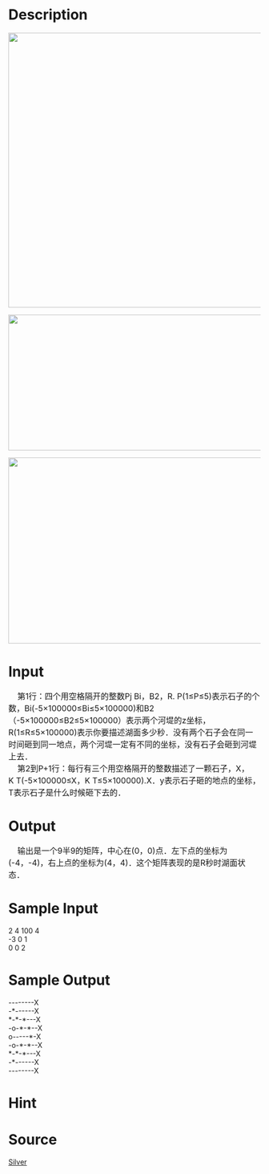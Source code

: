 
# Description

<div class="content"><p><img height="548" width="844" alt="" src="source/bzoj/1686/img/aHR0cHM6Ly9seWRzeS5jb20vSnVkZ2VPbmxpbmUvdXBsb2FkLzIwMTQwMS80MS5qcGc=.jpg"/></p>
<p></p>
<p><img height="271" width="831" alt="" src="source/bzoj/1686/img/aHR0cHM6Ly9seWRzeS5jb20vSnVkZ2VPbmxpbmUvdXBsb2FkLzIwMTQwMS80Mi5qcGc=.jpg"/></p>
<p><img height="371" width="831" alt="" src="source/bzoj/1686/img/aHR0cHM6Ly9seWRzeS5jb20vSnVkZ2VPbmxpbmUvdXBsb2FkLzIwMTQwMS80My5qcGc=.jpg"/></p></div>

# Input

<div class="content"><div><span style="font-size: medium">    第1行：四个用空格隔开的整数Pj Bi，B2，R. P(1≤P≤5)表示石子的个数，Bi(-5×100000≤Bi≤5×100000)和B2（-5×100000≤B2≤5×100000）表示两个河堤的z坐标，R(1≤R≤5×100000)表示你要描述湖面多少秒．没有两个石子会在同一时间砸到同一地点，两个河堤一定有不同的坐标，没有石子会砸到河堤上去．</span></div>
<div><span style="font-size: medium">    第2到P+1行：每行有三个用空格隔开的整数描述了一颗石子，X，K T(-5×100000≤X，K T≤5×100000).X．y表示石子砸的地点的坐标，T表示石子是什么时候砸下去的．</span></div></div>

# Output

<div class="content"><div><span style="font-size: medium">    输出是一个9半9的矩阵，中心在(0，0)点．左下点的坐标为(-4，-4)，右上点的坐标为(4，4)．这个</span><span style="font-size: medium">矩阵表现的是R秒时湖面状态．</span></div></div>

# Sample Input

<div class="content"><span class="sampledata">2 4 100 4<br/>
-3 0 1<br/>
0 0 2<br/>
</span></div>

# Sample Output

<div class="content"><span class="sampledata">--------X<br/>
-*------X<br/>
*-*-*---X<br/>
-o-*-*--X<br/>
o-----*-X<br/>
-o-*-*--X<br/>
*-*-*---X<br/>
-*------X<br/>
--------X</span></div>

# Hint

<div class="content"><p></p></div>

# Source

<div class="content"><p><a href="problemset.php?search=Silver">Silver</a></p></div>

